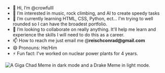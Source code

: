 <!DOCTYPE html>
<html>
  <body>
    <ul>
      <li> 👋 Hi, I’m @crowfulll</li>
      <li> 👀 I’m interested in music, rock climbing, and AI to create speedy tasks</li>
      <li> 🌱 I’m currently learning HTML, CSS, Python, ect... I'm trying to well rounded so I can have the broadest portfolio.</li>
      <li> 💞️ I’m looking to collaborate on really anything. It'll help me learn and experience the skills I will need to do this as a career.</li>
      <li> 📫 How to reach me just email me @<strong>reischconrad@gmail.com</strong></li>
      <li> 😄 Pronouns: He/Him</li>
      <li> ⚡ Fun fact: I've worked on nuclear power plants for 4 years.</li>
    </ul>
      <picture>
         <source media="(prefers-color-scheme: dark)" srcset="https://static.news.bitcoin.com/wp-content/uploads/2024/10/gigachd.jpg">
         <source media="(prefers-color-scheme: light)" srcset="https://i.kym-cdn.com/entries/icons/mobile/000/027/479/Untitled-1.jpg">
           <img alt="A Giga Chad Meme in dark mode and a Drake Meme in light mode." src="https://i.pinimg.com/474x/26/71/e0/2671e0601faf3b43874e061ff665e3e2.jpg">
      </picture>
  </body>
</html>
<!---
crowfulll/crowfulll is a ✨ special ✨ repository because its `README.md` (this file) appears on your GitHub profile.
You can click the Preview link to take a look at your changes.
--->
